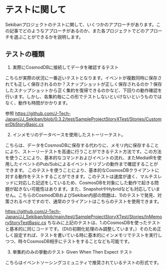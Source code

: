 # テストに関して

Sekibanプロジェクトのテストに関して、いくつかのアプローチがあります。この記事でどのようなアプローチがあるのか、また各プロジェクトでどのアプローチを選ぶことができるかを説明します。

## テストの種類

1. 実際にCosmodDBに接続してデータを確認するテスト

こちらが実際の状況に一番近いテストとなります。イベントが複数同時に保存されても正しく保存されるのか？スナップショットが正しく保存されるのか？保存したスナップショットから正く集約を復帰できるのかなど、下回りの動作確認を行います。しかし、各集約毎にこの形でテストしないといけないというものではなく、動作も時間がかかります。

参照
https://github.com/J-Tech-Japan/JJ_Sekiban/blob/0.3.2/test/SampleProjectStoryXTest/Stories/CustomerDbStoryBasic.cs


2. インメモリのデータベースを使用したストーリーテスト。

こちらは、データをCosmosDBに保存する代わりに、メモリ内に保存することにより、ストーリーテストを高速に行うことができるテスト方法です。この方法を使うことにより、基本的なコマンドおよびイベントの流れ、またMediatRを使用したイベントのPub/Subによるイベントドリブンの動作まで確認することができます。
このテストを使うことにより、基本的なCosmosDBクライアントに対する動作をテストすることができます。このテストは速度が速く、マルチスレッドに対応した記述をしているため、CosmosDBを対象にした動作で起きる問題が起きない可能性はあります。また、SnapshotやHybridなども対応していません。こちらのCosmodDBおよびSekiban内部の問題は、1)のテストで発見、対策されるべきですので、通常のクライアントはこちらのテストを使用できます。

https://github.com/J-Tech-Japan/JJ_Sekiban/blob/main/test/SampleProjectStoryXTest/Stories/InMemoryStoryTestBasic.cs
ちなみに上記のテストは、1.のCosmosDBを使ったテストと基本的に同じコードです。（DIの初期化処理のみ調整しています。）そのため正しく設定すれば、テストを書いている時に基本的にインメモリでテストを実行しつつ、時々CosmosDB相手にテストをすることなども可能です。

3. 単集約のみの挙動のテスト Given When Then Expect テスト

こちらはイベントソーシングコミュニティで推奨されているテストの形式です。



